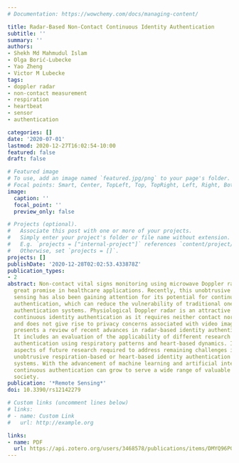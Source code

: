 ```yaml
---
# Documentation: https://wowchemy.com/docs/managing-content/

title: Radar-Based Non-Contact Continuous Identity Authentication
subtitle: ''
summary: ''
authors:
- Shekh Md Mahmudul Islam
- Olga Borić-Lubecke
- Yao Zheng
- Victor M Lubecke
tags:
- doppler radar
- non-contact measurement
- respiration
- heartbeat
- sensor
- authentication

categories: []
date: '2020-07-01'
lastmod: 2020-12-27T16:02:54-10:00
featured: false
draft: false

# Featured image
# To use, add an image named `featured.jpg/png` to your page's folder.
# Focal points: Smart, Center, TopLeft, Top, TopRight, Left, Right, BottomLeft, Bottom, BottomRight.
image:
  caption: ''
  focal_point: ''
  preview_only: false

# Projects (optional).
#   Associate this post with one or more of your projects.
#   Simply enter your project's folder or file name without extension.
#   E.g. `projects = ["internal-project"]` references `content/project/deep-learning/index.md`.
#   Otherwise, set `projects = []`.
projects: []
publishDate: '2020-12-28T02:02:53.433878Z'
publication_types:
- 2
abstract: Non-contact vital signs monitoring using microwave Doppler radar has shown
  great promise in healthcare applications. Recently, this unobtrusive form of physiological
  sensing has also been gaining attention for its potential for continuous identity
  authentication, which can reduce the vulnerability of traditional one-pass validation
  authentication systems. Physiological Doppler radar is an attractive approach for
  continuous identity authentication as it requires neither contact nor line-of-sight
  and does not give rise to privacy concerns associated with video imaging. This paper
  presents a review of recent advances in radar-based identity authentication systems.
  It includes an evaluation of the applicability of different research efforts in
  authentication using respiratory patterns and heart-based dynamics. It also identifies
  aspects of future research required to address remaining challenges in applying
  unobtrusive respiration-based or heart-based identity authentication to practical
  systems. With the advancement of machine learning and artificial intelligence, radar-based
  continuous authentication can grow to serve a wide range of valuable functions in
  society.
publication: '*Remote Sensing*'
doi: 10.3390/rs12142279

# Custom links (uncomment lines below)
# links:
# - name: Custom Link
#   url: http://example.org

links:
- name: PDF
  url: https://api.zotero.org/users/3468578/publications/items/DMYQ96PG/file/view
---
```

